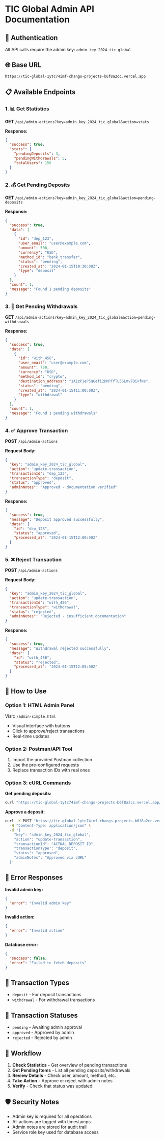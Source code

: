 # TIC Global Admin API Documentation

## 🔐 Authentication
All API calls require the admin key: `admin_key_2024_tic_global`

## 🌐 Base URL
```
https://tic-global-1ytc74imf-changs-projects-b6f8a2cc.vercel.app
```

## 📋 Available Endpoints

### 1. 📊 Get Statistics
**GET** `/api/admin-actions?key=admin_key_2024_tic_global&action=stats`

**Response:**
```json
{
  "success": true,
  "stats": {
    "pendingDeposits": 3,
    "pendingWithdrawals": 5,
    "totalUsers": 150
  }
}
```

### 2. 💰 Get Pending Deposits
**GET** `/api/admin-actions?key=admin_key_2024_tic_global&action=pending-deposits`

**Response:**
```json
{
  "success": true,
  "data": [
    {
      "id": "dep_123",
      "user_email": "user@example.com",
      "amount": 500,
      "currency": "USD",
      "method_id": "bank_transfer",
      "status": "pending",
      "created_at": "2024-01-15T10:30:00Z",
      "type": "deposit"
    }
  ],
  "count": 1,
  "message": "Found 1 pending deposits"
}
```

### 3. 💸 Get Pending Withdrawals
**GET** `/api/admin-actions?key=admin_key_2024_tic_global&action=pending-withdrawals`

**Response:**
```json
{
  "success": true,
  "data": [
    {
      "id": "with_456",
      "user_email": "user@example.com",
      "amount": 750,
      "currency": "USD",
      "method_id": "crypto",
      "destination_address": "1A1zP1eP5QGefi2DMPTfTL5SLmv7DivfNa",
      "status": "pending",
      "created_at": "2024-01-15T11:00:00Z",
      "type": "withdrawal"
    }
  ],
  "count": 1,
  "message": "Found 1 pending withdrawals"
}
```

### 4. ✅ Approve Transaction
**POST** `/api/admin-actions`

**Request Body:**
```json
{
  "key": "admin_key_2024_tic_global",
  "action": "update-transaction",
  "transactionId": "dep_123",
  "transactionType": "deposit",
  "status": "approved",
  "adminNotes": "Approved - documentation verified"
}
```

**Response:**
```json
{
  "success": true,
  "message": "Deposit approved successfully",
  "data": {
    "id": "dep_123",
    "status": "approved",
    "processed_at": "2024-01-15T12:00:00Z"
  }
}
```

### 5. ❌ Reject Transaction
**POST** `/api/admin-actions`

**Request Body:**
```json
{
  "key": "admin_key_2024_tic_global",
  "action": "update-transaction",
  "transactionId": "with_456",
  "transactionType": "withdrawal",
  "status": "rejected",
  "adminNotes": "Rejected - insufficient documentation"
}
```

**Response:**
```json
{
  "success": true,
  "message": "Withdrawal rejected successfully",
  "data": {
    "id": "with_456",
    "status": "rejected",
    "processed_at": "2024-01-15T12:05:00Z"
  }
}
```

## 🔧 How to Use

### Option 1: HTML Admin Panel
Visit: `/admin-simple.html`
- Visual interface with buttons
- Click to approve/reject transactions
- Real-time updates

### Option 2: Postman/API Tool
1. Import the provided Postman collection
2. Use the pre-configured requests
3. Replace transaction IDs with real ones

### Option 3: cURL Commands

**Get pending deposits:**
```bash
curl "https://tic-global-1ytc74imf-changs-projects-b6f8a2cc.vercel.app/api/admin-actions?key=admin_key_2024_tic_global&action=pending-deposits"
```

**Approve a deposit:**
```bash
curl -X POST "https://tic-global-1ytc74imf-changs-projects-b6f8a2cc.vercel.app/api/admin-actions" \
  -H "Content-Type: application/json" \
  -d '{
    "key": "admin_key_2024_tic_global",
    "action": "update-transaction",
    "transactionId": "ACTUAL_DEPOSIT_ID",
    "transactionType": "deposit",
    "status": "approved",
    "adminNotes": "Approved via cURL"
  }'
```

## 🚨 Error Responses

**Invalid admin key:**
```json
{
  "error": "Invalid admin key"
}
```

**Invalid action:**
```json
{
  "error": "Invalid action"
}
```

**Database error:**
```json
{
  "success": false,
  "error": "Failed to fetch deposits"
}
```

## 📝 Transaction Types
- `deposit` - For deposit transactions
- `withdrawal` - For withdrawal transactions

## 📝 Transaction Statuses
- `pending` - Awaiting admin approval
- `approved` - Approved by admin
- `rejected` - Rejected by admin

## 🔄 Workflow

1. **Check Statistics** - Get overview of pending transactions
2. **Get Pending Items** - List all pending deposits/withdrawals
3. **Review Details** - Check user, amount, method, etc.
4. **Take Action** - Approve or reject with admin notes
5. **Verify** - Check that status was updated

## 🛡️ Security Notes

- Admin key is required for all operations
- All actions are logged with timestamps
- Admin notes are stored for audit trail
- Service role key used for database access
